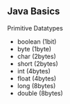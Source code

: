## Java Basics
Primitive Datatypes
- boolean (1bit)
- byte (1byte)
- char (2bytes)
- short (2bytes)
- int (4bytes)
- float (4bytes)
- long (8bytes)
- double (8bytes)
